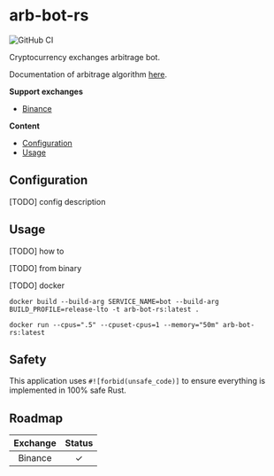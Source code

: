 # arb-bot-rs

![GitHub CI](https://github.com/mkbeh/arb-bot-rs/actions/workflows/ci.yml/badge.svg)

Cryptocurrency exchanges arbitrage bot.

Documentation of arbitrage algorithm [here](https://github.com/mkbeh/arb-bot-rs/tree/main/docs).

**Support exchanges**

* [Binance](https://www.binance.com)

**Content**

* [Configuration](#configuration)
* [Usage](#usage)

## Configuration

[TODO] config description

## Usage

[TODO] how to

[TODO] from binary

[TODO] docker 

```shell
docker build --build-arg SERVICE_NAME=bot --build-arg BUILD_PROFILE=release-lto -t arb-bot-rs:latest .
```

```shell
docker run --cpus=".5" --cpuset-cpus=1 --memory="50m" arb-bot-rs:latest
```

## Safety

This application uses `#![forbid(unsafe_code)]` to ensure everything is implemented in 100% safe Rust.

## Roadmap

| Exchange | Status  |
|:--------:|:-------:|
| Binance  | &check; |